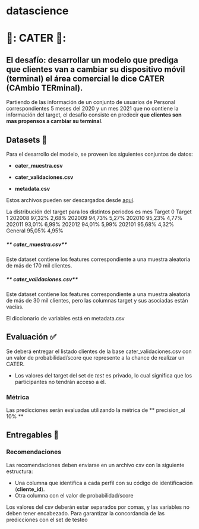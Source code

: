 # datascience

# 📱: CATER 📱:

## El desafío: desarrollar un modelo que prediga que clientes van a cambiar su dispositivo móvil (terminal) el área comercial le dice CATER (CAmbio TERminal).
Partiendo de las información de un conjunto de usuarios de Personal correspondientes 5 meses del 2020 y   un mes 2021 que no contiene la información del target, el desafío consiste en predecir **que clientes son mas propensos a cambiar su terminal**.

## Datasets :open_file_folder:
Para el desarrollo del modelo, se proveen los siguientes conjuntos de datos:
* **cater_muestra.csv**
* **cater_validaciones.csv**

* **metadata.csv**

Estos archivos pueden ser descargados desde [aquí]( https://drive.google.com/drive/folders/1cvvpl_s2nKkuRuhUmTyWLOfJjAzagq8Y?usp=sharing).

La distribución del target para los distintos periodos es
mes	Target 0	Target 1
202008	97,32%	2,68%
202009	94,73%	5,27%
202010	95,23%	4,77%
202011	93,01%	6,99%
202012	94,01%	5,99%
202101	95,68%	4,32%
General	95,05%	4,95%

##### ** cater_muestra.csv**
Este dataset contiene los  features correspondiente a una muestra aleatoria de más de 170 mil clientes. 
##### ** cater_validaciones.csv**
Este dataset contiene los  features correspondiente a una muestra aleatoria de más de 30 mil clientes, pero las columnas target y sus asociadas están vacías. 


El diccionario de variables está en metadata.csv 


## Evaluación :white_check_mark:
Se deberá entregar el  listado clientes de la base cater_validaciones.csv con un valor de probabilidad/score que represente a la chance de realizar un CATER.
- Los valores del target del set de *test* es privado, lo cual significa que los participantes no tendrán acceso a él.

### Métrica
Las predicciones serán evaluadas utilizando la métrica de ** precision_al 10% ** 

## Entregables :paperclip:
### Recomendaciones

Las recomendaciones deben enviarse en un archivo csv con la siguiente estructura: 

- Una columna que identifica a cada perfil con su código de identificación (**cliente_id**).
- Otra columna con el valor de probabilidad/score 

Los valores del csv deberán estar separados por comas, y las variables no deben tener encabezado. Para garantizar la concordancia de las predicciones con el set de testeo

